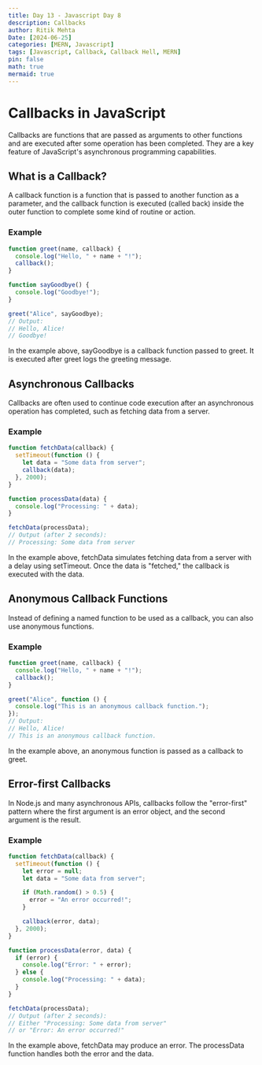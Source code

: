```yaml
---
title: Day 13 - Javascript Day 8
description: Callbacks
author: Ritik Mehta
Date: [2024-06-25]
categories: [MERN, Javascript]
tags: [Javascript, Callback, Callback Hell, MERN]
pin: false
math: true
mermaid: true
---
```


# Callbacks in JavaScript

Callbacks are functions that are passed as arguments to other functions and are executed after some operation has been completed. They are a key feature of JavaScript's asynchronous programming capabilities.

## What is a Callback?

A callback function is a function that is passed to another function as a parameter, and the callback function is executed (called back) inside the outer function to complete some kind of routine or action.

### Example

```javascript
function greet(name, callback) {
  console.log("Hello, " + name + "!");
  callback();
}

function sayGoodbye() {
  console.log("Goodbye!");
}

greet("Alice", sayGoodbye);
// Output:
// Hello, Alice!
// Goodbye!
```

In the example above, sayGoodbye is a callback function passed to greet. It is executed after greet logs the greeting message.

## Asynchronous Callbacks

Callbacks are often used to continue code execution after an asynchronous operation has completed, such as fetching data from a server.

### Example

```javascript
function fetchData(callback) {
  setTimeout(function () {
    let data = "Some data from server";
    callback(data);
  }, 2000);
}

function processData(data) {
  console.log("Processing: " + data);
}

fetchData(processData);
// Output (after 2 seconds):
// Processing: Some data from server
```

In the example above, fetchData simulates fetching data from a server with a delay using setTimeout. Once the data is "fetched," the callback is executed with the data.

## Anonymous Callback Functions

Instead of defining a named function to be used as a callback, you can also use anonymous functions.

### Example

```javascript
function greet(name, callback) {
  console.log("Hello, " + name + "!");
  callback();
}

greet("Alice", function () {
  console.log("This is an anonymous callback function.");
});
// Output:
// Hello, Alice!
// This is an anonymous callback function.
```

In the example above, an anonymous function is passed as a callback to greet.

## Error-first Callbacks

In Node.js and many asynchronous APIs, callbacks follow the "error-first" pattern where the first argument is an error object, and the second argument is the result.

### Example

```javascript
function fetchData(callback) {
  setTimeout(function () {
    let error = null;
    let data = "Some data from server";

    if (Math.random() > 0.5) {
      error = "An error occurred!";
    }

    callback(error, data);
  }, 2000);
}

function processData(error, data) {
  if (error) {
    console.log("Error: " + error);
  } else {
    console.log("Processing: " + data);
  }
}

fetchData(processData);
// Output (after 2 seconds):
// Either "Processing: Some data from server"
// or "Error: An error occurred!"
```

In the example above, fetchData may produce an error. The processData function handles both the error and the data.

